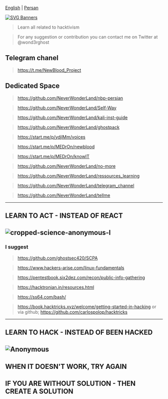 [English](https://github.com/NeverWonderLand/NBP) | [Persan](https://github.com/NeverWonderLand/nbp-persian)

[![SVG Banners](https://svg-banners.vercel.app/api?type=typeWriter&text1=🤖%20Welcome%20to%20the%20New%20Blood%20Project%20🤖&width=1100&height=100)](https://github.com/Akshay090/svg-banners)

> Learn all related to hacktivism

> For any suggestion or contribution you can contact me on Twitter at @wond3rghost

## Telegram chanel

  > https://t.me/NewBlood_Project

## Dedicated Space

  > https://github.com/NeverWonderLand/nbp-persian

  > https://github.com/NeverWonderLand/Self-Way

  > https://github.com/NeverWonderLand/kali-inst-guide

  > https://github.com/NeverWonderLand/ghostpack
  
  > https://start.me/p/ydjlMm/voices

  > https://start.me/p/MEDrOn/newblood
 
  > https://start.me/p/MEDrOn/knowIT
 
  > https://github.com/NeverWonderLand/no-more
 
  > https://github.com/NeverWonderLand/ressources_learning
 
  > https://github.com/NeverWonderLand/telegram_channel

  > https://github.com/NeverWonderLand/tellme

 
---------------------
## LEARN TO ACT - INSTEAD OF REACT
![cropped-science-anonymous-l](https://user-images.githubusercontent.com/64184513/171263649-4a26e75e-5371-41d7-9e5d-9df629c41827.jpg)
--------------------

### I suggest

> https://github.com/ghostsec420/SCPA

> https://www.hackers-arise.com/linux-fundamentals

> https://pentestbook.six2dez.com/recon/public-info-gathering

> https://hacktronian.in/resources.html

> https://ss64.com/bash/

> https://book.hacktricks.xyz/welcome/getting-started-in-hacking
        or via github; https://github.com/carlospolop/hacktricks
        
-------------------
## LEARN TO HACK - INSTEAD OF BEEN HACKED
![Anonymous](https://user-images.githubusercontent.com/64184513/171263895-ef0fafc8-24c9-4f0b-81c4-8d114629fff3.jpg)
-------------------

## WHEN IT DOESN'T WORK, TRY AGAIN
## IF YOU ARE WITHOUT SOLUTION - THEN CREATE A SOLUTION
